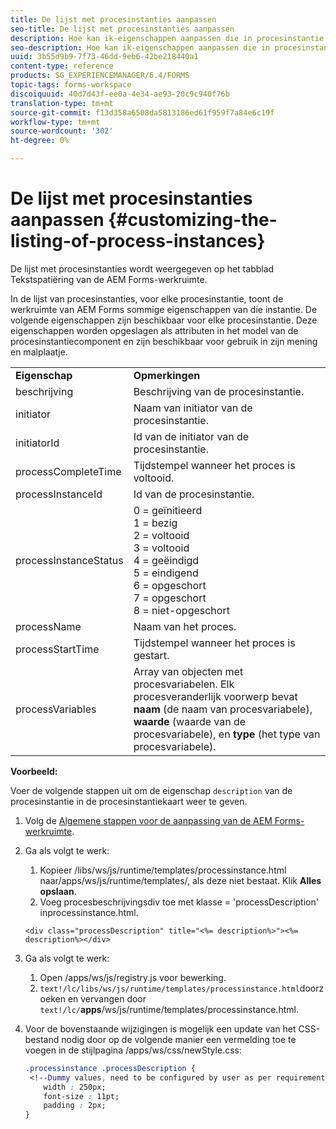 ```yaml
---
title: De lijst met procesinstanties aanpassen
seo-title: De lijst met procesinstanties aanpassen
description: Hoe kan ik-eigenschappen aanpassen die in procesinstantie in de AEM Forms-werkruimte worden weergegeven.
seo-description: Hoe kan ik-eigenschappen aanpassen die in procesinstantie in de AEM Forms-werkruimte worden weergegeven.
uuid: 3b55d9b9-7f73-46dd-9eb6-42be218440a1
content-type: reference
products: SG_EXPERIENCEMANAGER/6.4/FORMS
topic-tags: forms-workspace
discoiquuid: 40d7d43f-ee0a-4e34-ae93-20c9c940f76b
translation-type: tm+mt
source-git-commit: f13d358a6508da5813186ed61f959f7a84e6c19f
workflow-type: tm+mt
source-wordcount: '302'
ht-degree: 0%

---
```



# De lijst met procesinstanties aanpassen {#customizing-the-listing-of-process-instances}

De lijst met procesinstanties wordt weergegeven op het tabblad Tekstspatiëring van de AEM Forms-werkruimte.

In de lijst van procesinstanties, voor elke procesinstantie, toont de werkruimte van AEM Forms sommige eigenschappen van die instantie. De volgende eigenschappen zijn beschikbaar voor elke procesinstantie. Deze eigenschappen worden opgeslagen als attributen in het model van de procesinstantiecomponent en zijn beschikbaar voor gebruik in zijn mening en malplaatje.

<table> 
 <tbody> 
  <tr> 
   <td><strong>Eigenschap</strong></td> 
   <td><strong>Opmerkingen</strong></td> 
  </tr> 
  <tr> 
   <td>beschrijving</td> 
   <td>Beschrijving van de procesinstantie.</td> 
  </tr> 
  <tr> 
   <td>initiator</td> 
   <td>Naam van initiator van de procesinstantie.</td> 
  </tr> 
  <tr> 
   <td>initiatorId</td> 
   <td>Id van de initiator van de procesinstantie.</td> 
  </tr> 
  <tr> 
   <td>processCompleteTime</td> 
   <td>Tijdstempel wanneer het proces is voltooid.</td> 
  </tr> 
  <tr> 
   <td>processInstanceId</td> 
   <td>Id van de procesinstantie.</td> 
  </tr> 
  <tr> 
   <td>processInstanceStatus</td> 
   <td>0 = geïnitieerd<br /> 1 = bezig<br /> 2 = voltooid<br /> 3 = voltooid<br /> 4 = geëindigd<br /> 5 = eindigend<br /> 6 = opgeschort<br /> 7 = opgeschort<br /> 8 = niet-opgeschort</td> 
  </tr> 
  <tr> 
   <td>processName</td> 
   <td>Naam van het proces.</td> 
  </tr> 
  <tr> 
   <td>processStartTime</td> 
   <td>Tijdstempel wanneer het proces is gestart.</td> 
  </tr> 
  <tr> 
   <td>processVariables</td> 
   <td>Array van objecten met procesvariabelen. Elk procesveranderlijk voorwerp bevat <strong>naam</strong> (de naam van procesvariabele), <strong>waarde</strong> (waarde van de procesvariabele), en<strong> type</strong> (het type van procesvariabele).</td> 
  </tr> 
 </tbody> 
</table>

**Voorbeeld:**

Voer de volgende stappen uit om de eigenschap `description` van de procesinstantie in de procesinstantiekaart weer te geven.

1. Volg de [Algemene stappen voor de aanpassing van de AEM Forms-werkruimte](/help/forms/using/generic-steps-html-workspace-customization.md).
1. Ga als volgt te werk:

   1. Kopieer /libs/ws/js/runtime/templates/processinstance.html naar/apps/ws/js/runtime/templates/, als deze niet bestaat. Klik **Alles opslaan**.
   1. Voeg procesbeschrijvingsdiv toe met klasse = &#39;processDescription&#39; inprocessinstance.html.

   ```
   <div class="processDescription" title="<%= description%>"><%= description%></div>
   ```

1. Ga als volgt te werk:

   1. Open /apps/ws/js/registry.js voor bewerking.
   1. `text!/lc/libs/ws/js/runtime/templates/processinstance.html`doorzoeken en vervangen door `text!/lc/`**apps**/ws/js/runtime/templates/processinstance.html.

1. Voor de bovenstaande wijzigingen is mogelijk een update van het CSS-bestand nodig door op de volgende manier een vermelding toe te voegen in de stijlpagina /apps/ws/css/newStyle.css:

   ```css
   .processinstance .processDescription {
    <!--Dummy values, need to be configured by user as per requirement as well as user can add or delete any property depending upon requirement-->
       width : 250px;
       font-size : 11pt;
       padding : 2px;
   }
   ```
